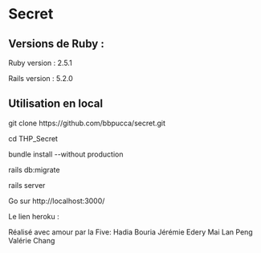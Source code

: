 
<h1>Secret</h1>


<h2>Versions de Ruby :</h2>
Ruby version : 2.5.1

Rails version : 5.2.0

<h2>Utilisation en local</h2>
git clone https://github.com/bbpucca/secret.git

cd THP_Secret

bundle install --without production

rails db:migrate


rails server

Go sur http://localhost:3000/

Le lien heroku : 


Réalisé avec amour par la Five:
Hadia Bouria
Jérémie Edery
Mai Lan Peng
Valérie Chang
